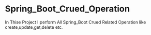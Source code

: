 # Spring_Boot_Crued_Operation
In Thise Project I perform All Spring_Boot Crued Related Operation like create,update,get,delete etc.
